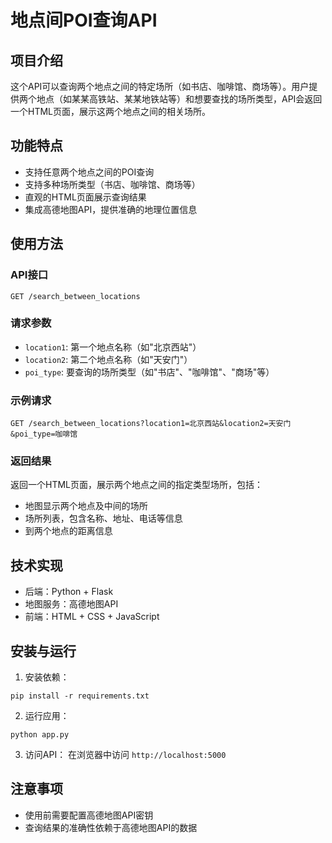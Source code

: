 # 地点间POI查询API

## 项目介绍
这个API可以查询两个地点之间的特定场所（如书店、咖啡馆、商场等）。用户提供两个地点（如某某高铁站、某某地铁站等）和想要查找的场所类型，API会返回一个HTML页面，展示这两个地点之间的相关场所。

## 功能特点
- 支持任意两个地点之间的POI查询
- 支持多种场所类型（书店、咖啡馆、商场等）
- 直观的HTML页面展示查询结果
- 集成高德地图API，提供准确的地理位置信息

## 使用方法
### API接口
```
GET /search_between_locations
```

### 请求参数
- `location1`: 第一个地点名称（如"北京西站"）
- `location2`: 第二个地点名称（如"天安门"）
- `poi_type`: 要查询的场所类型（如"书店"、"咖啡馆"、"商场"等）

### 示例请求
```
GET /search_between_locations?location1=北京西站&location2=天安门&poi_type=咖啡馆
```

### 返回结果
返回一个HTML页面，展示两个地点之间的指定类型场所，包括：
- 地图显示两个地点及中间的场所
- 场所列表，包含名称、地址、电话等信息
- 到两个地点的距离信息

## 技术实现
- 后端：Python + Flask
- 地图服务：高德地图API
- 前端：HTML + CSS + JavaScript

## 安装与运行
1. 安装依赖：
```
pip install -r requirements.txt
```

2. 运行应用：
```
python app.py
```

3. 访问API：
在浏览器中访问 `http://localhost:5000`

## 注意事项
- 使用前需要配置高德地图API密钥
- 查询结果的准确性依赖于高德地图API的数据
